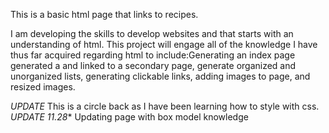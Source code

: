 This is a basic html page that links to recipes.

I am developing the skills to develop websites and that starts with an understanding of html. 
This project will engage all of the knowledge I have thus far acquired regarding html to include:Generating an index page generated a and linked to a secondary page, generate organized and unorganized lists, generating clickable links, adding images to page, and resized images.

*UPDATE* This is a circle back as I have been learning how to style with css.
*UPDATE 11.28** Updating page with box model knowledge